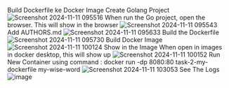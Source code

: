 Build Dockerfile ke Docker Image
Create Golang Project
![Screenshot 2024-11-11 095516](https://github.com/user-attachments/assets/b2ea12a5-8c8c-4bcf-acde-768b498be5af)
When run the Go project, open the browser. This will show in the browser
![Screenshot 2024-11-11 095543](https://github.com/user-attachments/assets/432a6801-c744-4f8e-9ee0-65c0e92198dc)
Add AUTHORS.md
![Screenshot 2024-11-11 095633](https://github.com/user-attachments/assets/18ba94e5-5ddf-4086-8b99-d8ae822aa87e)
Build the Dockerfile
![Screenshot 2024-11-11 095730](https://github.com/user-attachments/assets/d13b88d6-593b-4ff3-9a3f-3da583b2f0fd)
Build Docker Image
![Screenshot 2024-11-11 100124](https://github.com/user-attachments/assets/40abc059-36b0-4ec9-b090-00661f4b83e7)
Show in the Image
When open in images in docker desktop, this will show up
![Screenshot 2024-11-11 100152](https://github.com/user-attachments/assets/b354bc12-a046-4de5-815a-eea6165eef77)
Run New Container
using command : docker run -dp 8080:80 task-2-my-dockerfile my-wise-word
![Screenshot 2024-11-11 103053](https://github.com/user-attachments/assets/37ec6b51-734c-49a2-9f2a-6bfed683865c)
See The Logs
![image](https://github.com/user-attachments/assets/e2b23cdd-d552-4e56-a1c8-f00308c2baa8)
